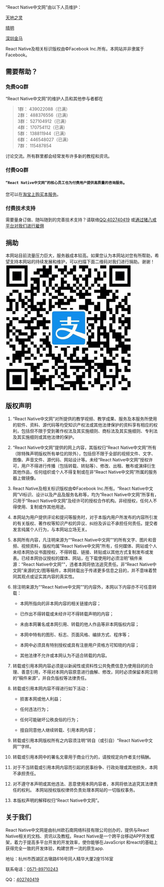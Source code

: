 “React Native中文网”由以下人员维护：

[天地之灵](http://github.com/tdzl2003) 

[晴明](http://github.com/sunnylqm)

[深圳金马](http://68xg.com/)

React Native及相关标识版权由©Facebook Inc.所有。本网站并非隶属于Facebook。

## 需要帮助？ ##

### 免费QQ群 ###

“React Native中文网”的维护人员和其他参与者都在  
> 1群： 439022088（已满）   
2群： 488376556（已满）   
3群： 527104912（已满）  
4群： 170754112（已满）  
5群： 138811944（已满）  
6群： 446548027（已满）  
7群： 115487854  
  
讨论交流。所有群里都会经常发布许多新的教程和资讯。

### 付费QQ群 ###

#### `“React Native中文网”的核心员工也为付费用户提供高质量的咨询服务`。  
您可以在[淘宝上购买本服务](https://item.taobao.com/item.htm?id=529691026114)。
 

### 付费技术支持 ###

需要量身订做、随叫随到的完善技术支持？请联络[QQ:402740419](tencent://message/?uin=402740419&Site=react-native.cn&Menu=yes) 或[通过猪八戒平台对我们进行雇佣](http://shop.zbj.com/14338306/)

## 捐助

本网站目前流量压力巨大，服务器成本较高。如果您认为本网站对您有所帮助，希望支持本网站的持续发展和维护，可以扫描下面二维码对我们进行捐助。谢谢！
![](img/donation.jpg)


## 版权声明 ##

1. “React Native中文网”对所提供的教学视频、教学成果、服务及本服务所使用的软件、资料、源代码等均受知识产权法或其他法律保护的资料享有相应的权利，包括但不限于受到著作权法及其实施细则、商标法及其实施细则、专利法及其实施细则或其他法律的保护。

2. “React Native中文网”提供的网上内容，其版权归“React Native中文网”所有（除特殊声明版权所有单位的除外），包括但不限于全部的视频文件、文字、图像、声音文件、源代码、网站设计等。未经“React Native中文网”授权许可，用户不得进行传播（包括转载、转贴等）、修改、出租、散布或演绎衍生其他作品，任何组织或个人不得复制或在非“React Native中文网”所属的服务器上做镜像。

3. React Native及相关标识版权由©Facebook Inc.所有。“React Native中文网”VI标识、设计以及产品及服务名称等，均为“React Native中文网”所享有，只用于“React Native中文网”及经许可的授权合作机构。非经授权，任何人不得使用、复制或作其他用途。

4. 本网站为用户提供评论和提问等服务时，对于本版内用户所发布的内容所引发的有关版权、著作权等知识产权的异议、纠纷及诉讼不承担任何责任。提交者发言纯属个人行为，与本网站立场无关。

5. 本网所有内容，凡注明来源为““React Native中文网””的所有文字、图片和音频、视频资料，版权均属“React Native中文网”所有，任何媒体、网站或个人未经本网协议书面授权，不得转载、链接、转贴或以其他方式复制发布或发表。已经本网协议授权的媒体、网站，在下载使用时必须注明”稿件来源：“React Native中文网”"，违者本网将依法追究责任。非“React Native中文网”来源的文/图等稿件，本网转载出于传递更多信息之目的，并不意味着赞同其观点或证实其内容的真实性。

6. 除注明来源为““React Native中文网””的内容外，本网以下内容亦不可任意转载：

    * 本网所指向的非本网内容的相关链接内容；

    * 已作出不得转载或未经许可不得转载声明的内容；

    * 未由本网署名或本网引用、转载的他人作品等非本网版权内容；

    * 本网中特有的图形、标志、页面风格、编排方式、程序等；

    * 本网中必须具有特别授权或具有注册用户资格方可知晓的内容；

    * 其他法律不允许或本网认为不适合转载的内容。

7. 转载或引用本网内容必须是以新闻性或资料性公共免费信息为使用目的的合理、善意引用，不得对本网内容原意进行曲解、修改，同时必须保留本网注明的“稿件来源”，并自负版权等法律责任。

8. 转载或引用本网内容不得进行如下活动：

    * 损害本网或他人利益；

    * 任何违法行为；

    * 任何可能破坏公秩良俗的行为；

    * 擅自同意他人继续转载、引用本网内容；

9. 转载或引用本网版权所有之内容须注明“转自（或引自）“React Native中文网””字样。

10. 转载或引用本网中的署名文章用于商业行为的，请按规定向作者支付稿酬。

11. 对于不当转载或引用本网内容而引起的民事纷争、行政处理或其他损失，本网不承担责任。

12. 对不遵守本声明或其他违法、恶意使用本网内容者，本网将依法追究其法律责任的权利。 本网站授权版权律师负责处理本网站的一切版权事务。

13. 本版权声明的解释权归“React Native中文网”。

## 关于我们 ##

React Native中文网是由杭州欧石南网络科技有限公司创办的，提供与React Native相关的文档、资讯以及教程。React Native是一个跨平台移动APP开发框架，着力于提高多平台开发的开发效率，使你能够在JavaScript 和react的基础上获得完全一致的开发体验，构建世界一流的原生app.

地址：杭州市西湖区古墩路616号同人精华大厦2座1516室

联系电话：[0571-89710243](tel:0571-89710243)

QQ：[402740419](tencent://message/?uin=402740419&Site=react-native.cn&Menu=yes)
